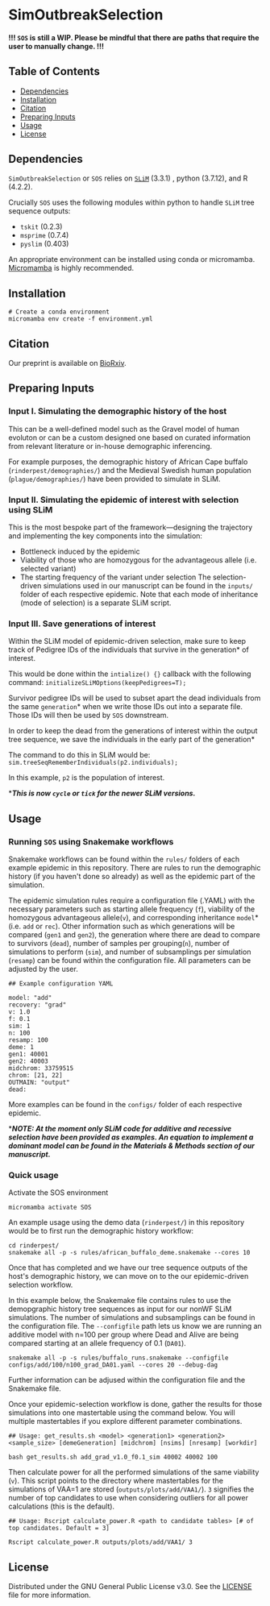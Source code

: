 # SimOutbreakSelection

#### !!! ``SOS`` is still a WIP.  Please be mindful that there are paths that require the user to manually change. !!!

## Table of Contents
- [Dependencies](#dependencies)
- [Installation](#installation)
- [Citation](#citation)
- [Preparing Inputs](#preparing-inputs)
- [Usage](#usage)
- [License](#license)

Dependencies
-------------
`SimOutbreakSelection` or `SOS` relies on [`SLiM`](https://github.com/MesserLab/SLiM/releases/download/v3.3.1/SLiM.zip) (3.3.1) , python (3.7.12), and R (4.2.2). 

Crucially `SOS` uses the following modules within python to handle `SLiM` tree sequence outputs: 
* `tskit` (0.2.3) 
* `msprime` (0.7.4)
* `pyslim` (0.403)

An appropriate environment can be installed using conda or micromamba. [Micromamba](https://mamba.readthedocs.io/en/latest/installation/micromamba-installation.html) is highly recommended.

Installation
------------
```
# Create a conda environment
micromamba env create -f environment.yml
```
## Citation

Our preprint is available on [BioRxiv](https://www.biorxiv.org/content/10.1101/2024.06.27.601009v1.full).

## Preparing Inputs

### Input I. Simulating the demographic history of the host

This can be a well-defined model such as the Gravel model of human evoluton or can be a custom designed one based on curated information from relevant literature or in-house demographic inferencing.

For example purposes, the demographic history of African Cape buffalo (`rinderpest/demographies/`) and the Medieval Swedish human population (`plague/demographies/`) have been provided to simulate in SLiM. 


### Input II. Simulating the epidemic of interest with selection using SLiM

This is the most bespoke part of the framework—designing the trajectory and implementing the key components into the simulation:
- Bottleneck induced by the epidemic
- Viability of those who are homozygous for the advantageous allele (i.e. selected variant)
- The starting frequency of the variant under selection
The selection-driven simulations used in our manuscript can be found in the `inputs/` folder of each respective epidemic. Note that each mode of inheritance (mode of selection) is a separate SLiM script.


### Input III. Save generations of interest

Within the SLiM model of epidemic-driven selection, make sure to keep track of Pedigree IDs of the individuals that survive in the generation* of interest. 

This would be done within the `intialize() {}` callback with the following command: 
`initializeSLiMOptions(keepPedigrees=T);`

Survivor pedigree IDs will be used to subset apart the dead individuals from the same `generation`* when we write those IDs out into a separate file. Those IDs will then be used by `SOS` downstream.

In order to keep the dead from the generations of interest within the output tree sequence, we save the individuals in the early part of the generation*

The command to do this in SLiM would be:
`sim.treeSeqRememberIndividuals(p2.individuals);`

In this example, `p2` is the population of interest.

****This is now `cycle` or `tick` for the newer SLiM versions.***

## Usage

### Running `SOS` using Snakemake workflows
Snakemake workflows can be found within the `rules/` folders of each example epidemic in this repository. There are rules to run the demographic history (if you haven't done so already) as well as the epidemic part of the simulation.

The epidemic simulation rules require a configuration file (.YAML) with the necessary parameters such as starting allele frequency (`f`), viability of the homozygous advantageous allele(`v`), and corresponding inheritance `model`* (i.e. `add` or `rec`). Other information such as which generations will be compared (`gen1` and `gen2`), the generation where there are dead to compare to survivors (`dead`), number of samples per grouping(`n`), number of simulations to perform (`sim`), and number of subsamplings per simulation (`resamp`) can be found within the configuration file. All parameters can be adjusted by the user. 
```
## Example configuration YAML

model: "add"
recovery: "grad"
v: 1.0
f: 0.1
sim: 1
n: 100
resamp: 100
deme: 1
gen1: 40001
gen2: 40003
midchrom: 33759515
chrom: [21, 22]
OUTMAIN: "output"
dead:
```


More examples can be found in the `configs/` folder of each respective epidemic.

****NOTE: At the moment only SLiM code for additive and recessive selection have been provided as examples. An equation to implement a dominant model can be found in the Materials & Methods section of our manuscript.***

### Quick usage

Activate the SOS environment
```
micromamba activate SOS
```

An example usage using the demo data (`rinderpest/`) in this repository would be to first run the demographic history workflow:
```
cd rinderpest/
snakemake all -p -s rules/african_buffalo_deme.snakemake --cores 10
```

Once that has completed and we have our tree sequence outputs of the host's demographic history, we can move on to the our epidemic-driven selection workflow.

In this example below, the Snakemake file contains rules to use the demopgraphic history tree sequences as input for our nonWF SLiM simulations. The number of simulations and subsamplings can be found in the configuration file. The `--configfile` path lets us know we are running an additive model with n=100 per group where Dead and Alive are being compared starting at an allele frequency of 0.1 (`DA01`). 
```
snakemake all -p -s rules/buffalo_runs.snakemake --configfile configs/add/100/n100_grad_DA01.yaml --cores 20 --debug-dag
```

Further information can be adjused within the configuration file and the Snakemake file.

Once your epidemic-selection workflow is done, gather the results for those simulations into one mastertable using the command below. You will multiple mastertables if you explore different parameter combinations.
```
## Usage: get_results.sh <model> <generation1> <generation2> <sample_size> [demeGeneration] [midchrom] [nsims] [nresamp] [workdir]

bash get_results.sh add_grad_v1.0_f0.1_sim 40002 40002 100
```

Then calculate power for all the performed simulations of the same viability (`v`).
This script points to the directory where mastertables for the simulations of VAA=1 are stored (`outputs/plots/add/VAA1/`). `3` signifies the number of top candidates to use when considering outliers for all power calculations (this is the default). 

```
## Usage: Rscript calculate_power.R <path to candidate tables> [# of top candidates. Default = 3]

Rscript calculate_power.R outputs/plots/add/VAA1/ 3
```
## License
Distributed under the GNU General Public License v3.0. See the [LICENSE](./LICENSE) file for more information.

